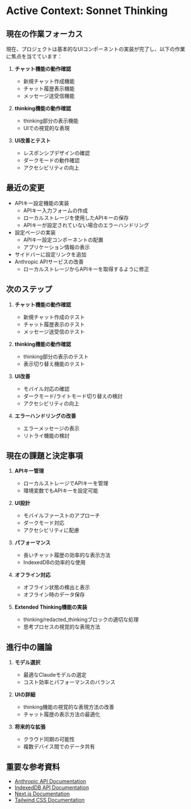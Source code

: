 # Active Context: Sonnet Thinking

## 現在の作業フォーカス
現在、プロジェクトは基本的なUIコンポーネントの実装が完了し、以下の作業に焦点を当てています：

1. **チャット機能の動作確認**
   - 新規チャット作成機能
   - チャット履歴表示機能
   - メッセージ送受信機能

2. **thinking機能の動作確認**
   - thinking部分の表示機能
   - UIでの視覚的な表現

3. **UI改善とテスト**
   - レスポンシブデザインの確認
   - ダークモードの動作確認
   - アクセシビリティの向上

## 最近の変更
- APIキー設定機能の実装
  - APIキー入力フォームの作成
  - ローカルストレージを使用したAPIキーの保存
  - APIキーが設定されていない場合のエラーハンドリング
- 設定ページの実装
  - APIキー設定コンポーネントの配置
  - アプリケーション情報の表示
- サイドバーに設定リンクを追加
- Anthropic APIサービスの改善
  - ローカルストレージからAPIキーを取得するように修正

## 次のステップ
1. **チャット機能の動作確認**
   - 新規チャット作成のテスト
   - チャット履歴表示のテスト
   - メッセージ送受信のテスト

2. **thinking機能の動作確認**
   - thinking部分の表示のテスト
   - 表示切り替え機能のテスト

3. **UI改善**
   - モバイル対応の確認
   - ダークモード/ライトモード切り替えの検討
   - アクセシビリティの向上

4. **エラーハンドリングの改善**
   - エラーメッセージの表示
   - リトライ機能の検討

## 現在の課題と決定事項
1. **APIキー管理**
   - ローカルストレージでAPIキーを管理
   - 環境変数でもAPIキーを設定可能

2. **UI設計**
   - モバイルファーストのアプローチ
   - ダークモード対応
   - アクセシビリティに配慮

3. **パフォーマンス**
   - 長いチャット履歴の効率的な表示方法
   - IndexedDBの効率的な使用

4. **オフライン対応**
   - オフライン状態の検出と表示
   - オフライン時のデータ保存

5. **Extended Thinking機能の実装**
   - thinking/redacted_thinkingブロックの適切な処理
   - 思考プロセスの視覚的な表現方法

## 進行中の議論
1. **モデル選択**
   - 最適なClaudeモデルの選定
   - コスト効率とパフォーマンスのバランス

2. **UIの詳細**
   - thinking機能の視覚的な表現方法の改善
   - チャット履歴の表示方法の最適化

3. **将来的な拡張**
   - クラウド同期の可能性
   - 複数デバイス間でのデータ共有

## 重要な参考資料
- [Anthropic API Documentation](https://docs.anthropic.com/en/docs/build-with-claude/extended-thinking)
- [IndexedDB API Documentation](https://developer.mozilla.org/en-US/docs/Web/API/IndexedDB_API)
- [Next.js Documentation](https://nextjs.org/docs)
- [Tailwind CSS Documentation](https://tailwindcss.com/docs)
